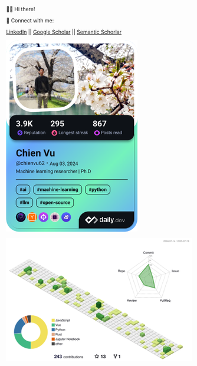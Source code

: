 <!--
**vumichien/vumichien** is a ✨ _special_ ✨ repository because its `README.md` (this file) appears on your GitHub profile.

Here are some ideas to get you started:

- 🔭 I’m currently working on ...
- 🌱 I’m currently learning ...
- 👯 I’m looking to collaborate on ...
- 🤔 I’m looking for help with ...
- 💬 Ask me about ...
- 📫 How to reach me: ...
- 😄 Pronouns: ...
- ⚡ Fun fact: ...

[![GitHub stats](https://github-readme-stats.vercel.app/api?username=vumichien&show_icons=true&theme=highcontrast)](https://github.com/vumichien/github-readme-stats)
[![Top Langs](https://github-readme-stats.vercel.app/api/top-langs/?username=vumichien&layout=compact)](https://github.com/vumichien/github-readme-stats)
 <img alt="Top Langs" height="230px" src="https://github-readme-stats.vercel.app/api/top-langs/?username=vumichien&theme=highcontrast&show_icons=true&count_private=true&include_all_commits=true" />
![Profile Summary](https://github-profile-summary-cards.vercel.app/api/cards/profile-details?username=vumichien&theme=vue)
-->

🙋‍♀️ Hi there!

💼 Connect with me:

[LinkedIn](https://www.linkedin.com/in/vumichien/) || [Google Scholar](https://scholar.google.com/citations?user=wcbZoCgAAAAJ&hl=en) || [Semantic Schorlar](https://www.semanticscholar.org/author/Minh-Chien-Vu/1484109150)

<a href="https://app.daily.dev/chienvu62"><img src="./devcard.png" width="356" alt="Chien Vu's Dev Card"/></a>

<!--
![](./profile-3d-contrib/profile-green-animate.svg)
-->
<p align="center" >
	<picture>
	  <source media="(prefers-color-scheme: dark)"  srcset="https://raw.githubusercontent.com/vumichien/vumichien/main/profile-3d-contrib/profile-night-rainbow.svg" />
	  <source media="(prefers-color-scheme: light)" srcset="https://raw.githubusercontent.com/vumichien/vumichien/main/profile-3d-contrib/profile-green-animate.svg" />
	  <img alt="github profile contributions chart"    src="https://raw.githubusercontent.com/vumichien/vumichien/main/profile-3d-contrib/profile-green-animate.svg" />
	</picture>
</p>



